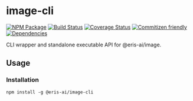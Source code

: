 # image-cli
[![NPM Package](https://img.shields.io/badge/npm-@eris-ai/image--cli-brightgreen.svg)](https://www.npmjs.com/package/@eris-ai/image-cli)
[![Build Status](https://travis-ci.org/eris-ai/js-image-cli.svg?branch=master)](https://travis-ci.org/eris-ai/js-image-cli)
[![Coverage Status](https://coveralls.io/repos/github/eris-ai/js-image-cli/badge.svg?branch=master)](https://coveralls.io/github/eris-ai/js-image-cli?branch=master)
[![Commitizen friendly](https://img.shields.io/badge/commitizen-friendly-brightgreen.svg)](http://commitizen.github.io/cz-cli/)
[![Dependencies](https://david-dm.org/eris-ai/js-image-cli.svg)](https://david-dm.org/eris-ai/js-image-cli)

CLI wrapper and standalone executable API for @eris-ai/image.

## Usage

### Installation

`npm install -g @eris-ai/image-cli`
